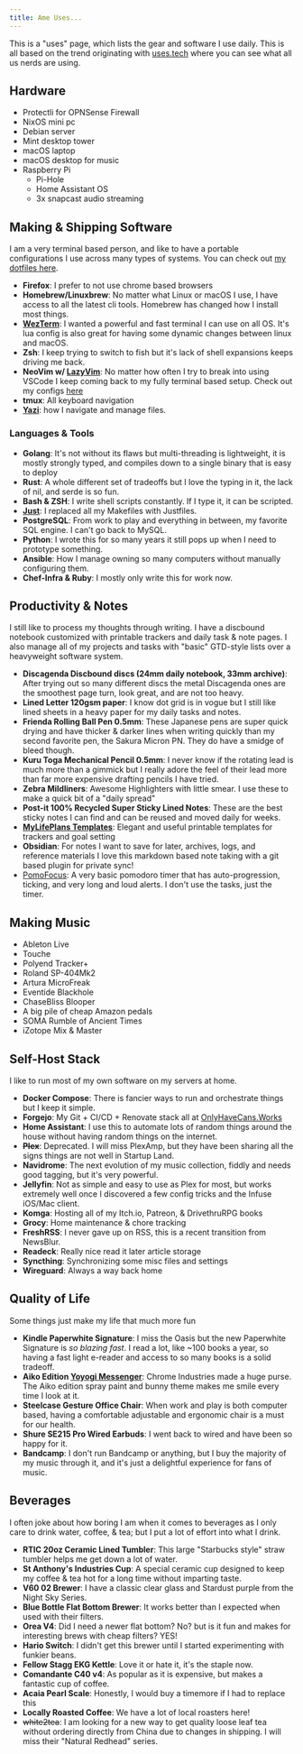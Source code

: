 ```yaml
---
title: Ame Uses...
---
```

This is a "uses" page, which lists the gear and software I use daily.
This is all based on the trend originating with [uses.tech](https://uses.tech/) where you can see what all us nerds are using.

## Hardware

- Protectli for OPNSense Firewall
- NixOS mini pc
- Debian server
- Mint desktop tower
- macOS laptop
- macOS desktop for music
- Raspberry Pi
  - Pi-Hole
  - Home Assistant OS
  - 3x snapcast audio streaming

## Making & Shipping Software

I am a very terminal based person, and like to have a portable configurations I use across many types of systems. You can check out [my dotfiles here](https://onlyhavecans.works/dots).

- **Firefox**: I prefer to not use chrome based browsers
- **Homebrew/Linuxbrew**: No matter what Linux or macOS I use, I have access to all the latest cli tools. Homebrew has changed how I install most things.
- [**WezTerm**](https://wezterm.org/index.html): I wanted a powerful and fast terminal I can use on all OS. It's lua config is also great for having some dynamic changes between linux and macOS.
- **Zsh**: I keep trying to switch to fish but it's lack of shell expansions keeps driving me back.
- **NeoVim w/ [LazyVim](https://www.lazyvim.org/)**: No matter how often I try to break into using VSCode I keep coming back to my fully terminal based setup. Check out my configs [here](https://onlyhavecans.works/dots/castle-neovim)
- **tmux**: All keyboard navigation
- **[Yazi](https://yazi-rs.github.io/)**: how I navigate and manage files.

### Languages & Tools

- **Golang**: It's not without its flaws but multi-threading is lightweight, it is mostly strongly typed, and compiles down to a single binary that is easy to deploy
- **Rust**: A whole different set of tradeoffs but I love the typing in it, the lack of nil, and serde is so fun.
- **Bash & ZSH**: I write shell scripts constantly. If I type it, it can be scripted.
- [**Just**](https://just.systems/): I replaced all my Makefiles with Justfiles.
- **PostgreSQL**: From work to play and everything in between, my favorite SQL engine. I can't go back to MySQL.
- **Python**: I wrote this for so many years it still pops up when I need to prototype something.
- **Ansible**: How I manage owning so many computers without manually configuring them.
- **Chef-Infra & Ruby**: I mostly only write this for work now.

## Productivity & Notes

I still like to process my thoughts through writing. I have a discbound notebook customized with printable trackers and daily task & note pages. I also manage all of my projects and tasks with "basic" GTD-style lists over a heavyweight software system.

- **Discagenda Discbound discs (24mm daily notebook, 33mm archive)**: After trying out so many different discs the metal Discagenda ones are the smoothest page turn, look great, and are not too heavy.
- **Lined Letter 120gsm paper**: I know dot grid is in vogue but I still like lined sheets in a heavy paper for my daily tasks and notes.
- **Frienda Rolling Ball Pen 0.5mm**: These Japanese pens are super quick drying and have thicker & darker lines when writing quickly than my second favorite pen, the Sakura Micron PN. They do have a smidge of bleed though.
- **Kuru Toga Mechanical Pencil 0.5mm**: I never know if the rotating lead is much more than a gimmick but I really adore the feel of their lead more than far more expensive drafting pencils I have tried.
- **Zebra Mildliners**: Awesome Highlighters with little smear. I use these to make a quick bit of a "daily spread"
- **Post-it 100% Recycled Super Sticky Lined Notes**: These are the best sticky notes I can find and can be reused and moved daily for weeks.
- **[MyLifePlans Templates](https://www.etsy.com/shop/MyLifePlans)**: Elegant and useful printable templates for trackers and goal setting
- **Obsidian**: For notes I want to save for later, archives, logs, and reference materials I love this markdown based note taking with a git based plugin for private sync!
- [PomoFocus](https://pomofocus.io): A very basic pomodoro timer that has auto-progression, ticking, and very long and loud alerts. I don't use the tasks, just the timer.

## Making Music

- Ableton Live
- Touche
- Polyend Tracker+
- Roland SP-404Mk2
- Artura MicroFreak
- Eventide Blackhole
- ChaseBliss Blooper
- A big pile of cheap Amazon pedals
- SOMA Rumble of Ancient Times
- iZotope Mix & Master

## Self-Host Stack

I like to run most of my own software on my servers at home.

- **Docker Compose**: There is fancier ways to run and orchestrate things but I keep it simple.
- **Forgejo**: My Git + CI/CD + Renovate stack all at [OnlyHaveCans.Works](https://onlyhavecans.works)
- **Home Assistant**: I use this to automate lots of random things around the house without having random things on the internet.
- **~~Plex~~**: Deprecated. I will miss PlexAmp, but they have been sharing all the signs things are not well in Startup Land.
- **Navidrome**: The next evolution of my music collection, fiddly and needs good tagging, but it's very powerful.
- **Jellyfin**: Not as simple and easy to use as Plex for most, but works extremely well once I discovered a few config tricks and the Infuse iOS/Mac client.
- **Komga**: Hosting all of my Itch.io, Patreon, & DrivethruRPG books
- **Grocy**: Home maintenance & chore tracking
- **FreshRSS**: I never gave up on RSS, this is a recent transition from NewsBlur.
- **Readeck**: Really nice read it later article storage
- **Syncthing**: Synchronizing some misc files and settings
- **Wireguard**: Always a way back home

## Quality of Life

Some things just make my life that much more fun

- **Kindle Paperwhite Signature**: I miss the Oasis but the new Paperwhite Signature is _so blazing fast_. I read a lot, like ~100 books a year, so having a fast light e-reader and access to so many books is a solid tradeoff.
- **Aiko Edition [Yoyogi Messenger](https://chromeindustries.com/products/yoyogi-messenger)**: Chrome Industries made a huge purse. The Aiko edition spray paint and bunny theme makes me smile every time I look at it.
- **Steelcase Gesture Office Chair**: When work and play is both computer based, having a comfortable adjustable and ergonomic chair is a must for our health.
- **Shure SE215 Pro Wired Earbuds**: I went back to wired and have been so happy for it.
- **Bandcamp**: I don't run Bandcamp or anything, but I buy the majority of my music through it, and it's just a delightful experience for fans of music.

## Beverages

I often joke about how boring I am when it comes to beverages as I only care to drink water, coffee, & tea; but I put a lot of effort into what I drink.

- **RTIC 20oz Ceramic Lined Tumbler**: This large "Starbucks style" straw tumbler helps me get down a lot of water.
- **St Anthony's Industries Cup**: A special ceramic cup designed to keep my coffee & tea hot for a long time without imparting taste.
- **V60 02 Brewer**: I have a classic clear glass and Stardust purple from the Night Sky Series.
- **Blue Bottle Flat Bottom Brewer**: It works better than I expected when used with their filters.
- **Orea V4**: Did I need a newer flat bottom? No? but is it fun and makes for interesting brews with cheap filters? YES!
- **Hario Switch**: I didn't get this brewer until I started experimenting with funkier beans.
- **Fellow Stagg EKG Kettle**: Love it or hate it, it's the staple now.
- **Comandante C40 v4**: As popular as it is expensive, but makes a fantastic cup of coffee.
- **Acaia Pearl Scale**: Honestly, I would buy a timemore if I had to replace this
- **Locally Roasted Coffee**: We have a lot of local roasters here!
- ~~white2tea~~: I am looking for a new way to get quality loose leaf tea without ordering directly from China due to changes in shipping. I will miss their "Natural Redhead" series.
